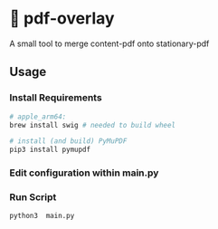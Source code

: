 # 📑 pdf-overlay
A small tool to merge content-pdf onto stationary-pdf

## Usage
### Install Requirements
```sh
# apple_arm64:
brew install swig # needed to build wheel

# install (and build) PyMuPDF
pip3 install pymupdf
```
### Edit configuration within main.py
### Run Script
`python3  main.py`

